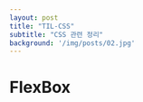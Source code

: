 ```yaml
---
layout: post
title: "TIL-CSS"
subtitle: "CSS 관련 정리"
background: '/img/posts/02.jpg'
---
```

<h1>FlexBox</h1>
